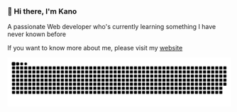 <!-- <img align="right" src="https://ns.yuy1n.io/card/3f87b1a245cc0abf/history" /> -->

<!-- <img align="right" src="https://readme-card-beta.vercel.app/api?username=leon-fong"  /> -->

### 👋 Hi there, I'm Kano
A passionate Web developer who's currently learning something I have never known before

If you want to know more about me, please visit my [website](https://docs.virkano.com)

<picture>
  <source media="(prefers-color-scheme: dark)" srcset="https://raw.githubusercontent.com/Virkano/Virkano/output/github-contribution-grid-snake-dark.svg">
  <source media="(prefers-color-scheme: light)" srcset="https://raw.githubusercontent.com/Virkano/Virkano/output/github-contribution-grid-snake.svg">
  <img alt="github contribution grid snake animation" src="https://raw.githubusercontent.com/Virkano/Virkano/output/github-contribution-grid-snake.svg">
</picture>

